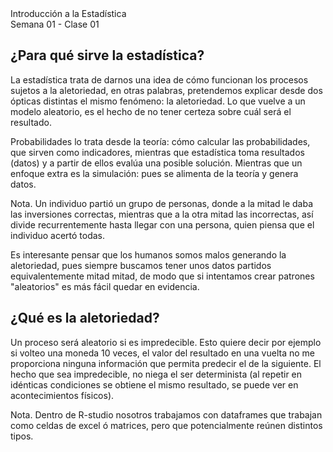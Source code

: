 <div class="header">
    <span class="header_txt">Introducción a la Estadística</span><br/>
    <span class="header_dec">Semana 01 - Clase 01</span>
</div>

## ¿Para qué sirve la estadística?
La estadística trata de darnos una idea de cómo funcionan los procesos sujetos a la aletoriedad, en otras palabras, pretendemos explicar desde dos ópticas distintas el mismo fenómeno: la aletoriedad. Lo que vuelve a un modelo aleatorio, es el hecho de no tener certeza sobre cuál será el resultado. 

Probabilidades lo trata desde la teoría: cómo calcular las probabilidades, que sirven como indicadores, mientras que estadística toma resultados (datos) y a partir de ellos evalúa una posible solución. Mientras que un enfoque extra es la simulación: pues se alimenta de la teoría y genera datos.   

<div id="n-box">
Nota. Un individuo partió un grupo de personas, donde a la mitad le daba las inversiones correctas, mientras que a la otra mitad las incorrectas, así divide recurrentemente hasta llegar con una persona, quien piensa que el individuo acertó todas.
</div>

Es interesante pensar que los humanos somos malos generando la aletoriedad, pues siempre buscamos tener unos datos partidos equivalentemente mitad mitad, de modo que si intentamos crear patrones "aleatorios" es más fácil quedar en evidencia.

## ¿Qué es la aletoriedad?
Un proceso será aleatorio si es impredecible. Esto quiere decir por ejemplo si volteo una moneda 10 veces, el valor del resultado en una vuelta no me proporciona ninguna información que permita predecir el de la siguiente. El hecho que sea impredecible, no niega el ser determinista (al repetir en idénticas condiciones se obtiene el mismo resultado, se puede ver en acontecimientos físicos).

<div id="n-box">
Nota. Dentro de R-studio nosotros trabajamos con dataframes que trabajan como celdas de excel ó matrices, pero que potencialmente reúnen distintos tipos.
</div>
